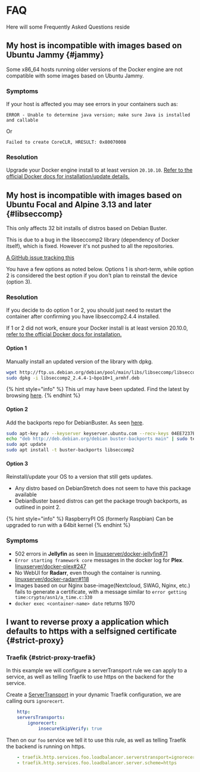# FAQ

Here will some Frequently Asked Questions reside

## My host is incompatible with images based on Ubuntu Jammy {#jammy}

Some x86_64 hosts running older versions of the Docker engine are not compatible with some images based on Ubuntu Jammy.

### Symptoms

If your host is affected you may see errors in your containers such as:

```shell
ERROR - Unable to determine java version; make sure Java is installed and callable
```

Or

```shell
Failed to create CoreCLR, HRESULT: 0x80070008
```

### Resolution

Upgrade your Docker engine install to at least version `20.10.10`. [Refer to the official Docker docs for installation/update details.](https://docs.docker.com/engine/install)

## My host is incompatible with images based on Ubuntu Focal and Alpine 3.13 and later {#libseccomp}

This only affects 32 bit installs of distros based on Debian Buster.

This is due to a bug in the libseccomp2 library (dependency of Docker itself), which is fixed. However it's not pushed to all the repositories.

[A GitHub issue tracking this](https://github.com/moby/moby/issues/40734)

You have a few options as noted below. Options 1 is short-term, while option 2 is considered the best option if you don't plan to reinstall the device (option 3).

### Resolution

If you decide to do option 1 or 2, you should just need to restart the container after confirming you have libseccomp2.4.4 installed.

If 1 or 2 did not work, ensure your Docker install is at least version 20.10.0, [refer to the official Docker docs for installation.](https://docs.docker.com/engine/install/debian/)

#### Option 1

Manually install an updated version of the library with dpkg.

```bash
wget http://ftp.us.debian.org/debian/pool/main/libs/libseccomp/libseccomp2_2.4.4-1~bpo10+1_armhf.deb
sudo dpkg -i libseccomp2_2.4.4-1~bpo10+1_armhf.deb
```

{% hint style="info" %}
This url may have been updated. Find the latest by browsing [here](http://ftp.us.debian.org/debian/pool/main/libs/libseccomp/).
{% endhint %}

#### Option 2

Add the backports repo for DebianBuster. As seen [here](https://github.com/linuxserver/docker-jellyfin/issues/71#issuecomment-733621693).

```bash
sudo apt-key adv --keyserver keyserver.ubuntu.com --recv-keys 04EE7237B7D453EC 648ACFD622F3D138
echo "deb http://deb.debian.org/debian buster-backports main" | sudo tee -a /etc/apt/sources.list.d/buster-backports.list
sudo apt update
sudo apt install -t buster-backports libseccomp2
```

#### Option 3

Reinstall/update your OS to a version that still gets updates.

* Any distro based on DebianStretch does not seem to have this package available
* DebianBuster based distros can get the package trough backports, as outlined in point 2.

{% hint style="info" %}
RaspberryPI OS (formerly Raspbian) Can be upgraded to run with a 64bit kernel
{% endhint %}

### Symptoms

* 502 errors in __Jellyfin__ as seen in [linuxserver/docker-jellyfin#71](https://github.com/linuxserver/docker-jellyfin/issues/71)
* `Error starting framework core` messages in the docker log for __Plex__. [linuxserver/docker-plex#247](https://github.com/linuxserver/docker-plex/issues/247)
* No WebUI for __Radarr__, even though the container is running. [linuxserver/docker-radarr#118](https://github.com/linuxserver/docker-radarr/issues/118)
* Images based on our Nginx base-image(Nextcloud, SWAG, Nginx, etc.) fails to generate a certificate, with a message similar to `error getting time:crypto/asn1/a_time.c:330`
* `docker exec <container-name> date` returns 1970

## I want to reverse proxy a application which defaults to https with a selfsigned certificate {#strict-proxy}

### Traefik {#strict-proxy-traefik}

In this example we will configure a serverTransport rule we can apply to a service, as well as telling Traefik to use https on the backend for the service.

Create a [ServerTransport](https://doc.traefik.io/traefik/routing/services/#serverstransport_1) in your dynamic Traefik configuration, we are calling ours `ignorecert`.

```yml
    http:
    serversTransports:
        ignorecert:
            insecureSkipVerify: true
```

Then on our `foo` service we tell it to use this rule, as well as telling Traefik the backend is running on https.

```yml
    - traefik.http.services.foo.loadbalancer.serverstransport=ignorecert
    - traefik.http.services.foo.loadbalancer.server.scheme=https
```
